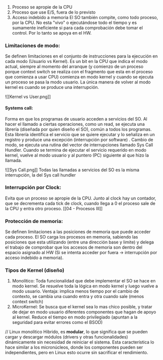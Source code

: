 1. Proceso se apropie de la CPU
2. Proceso que use E/S, fuera de lo previsto 
3. Acceso indebido a memoria
El SO también compite, como todo proceso, por la CPU. No esta "vivo" o ejecutándose todo el tiempo y es sumamente ineficiente si para cada comprobación debe tomar el control. Por lo tanto se apoya en el HW.
### Limitaciones de modo:
Se definen limitaciones en el conjunto de instrucciones para la ejecución en cada modo (Usuario vs Kernel). Es un bit en la CPU que indica el modo actual, siempre al momento del arranque (y comienzo de un proceso porque context switch se realiza con el fragmento que esta en el proceso que comienza a usar CPU) comienza en modo kernel y cuando se ejecuta un proceso se pasa la modo usuario. La única manera de volver al modo kernel es cuando se produce una interrupción.

![[Kernel vs User.png]]
#### Systems call:
Forma en que los programas de usuario acceden a servicios del SO. Al hacer el llamado a ciertas operaciones, como un read, se ejecuta una librería (diseñada por quien diseño el SO), común a todos los programas. Esta librería identifica el servicio que se quiere ejecutar y lo señaliza en un registro y produce una excepción (interrupción por software) . Cambio de modo, se ejecuta una rutina del vector de interrupciones llamado Sys Call Hundler. Cuando se termina de ejecutar el servicio requerido en modo kernel, vuelve al modo usuario y al puntero (PC) siguiente al que hizo la llamada.

![[Sys Call.png]]
Todas las llamadas a servicios del SO es la misma interrupción, la del Sys call hundler
### Interrupción por Clock:
Evita que un proceso se apropie de la CPU. Junto al clock hay un contador, que se decrementa cada tick de clock, cuando llega a 0 el proceso sale de la CPU y entra otro proceso. [[04 - Procesos III]]

### Protección de memoria:
Se definen limitaciones a las posiciones de memoria que puede acceder cada proceso. El SO carga los procesos en memoria, sabiendo las posiciones que esta utilizando (entre una dirección base y limite) y delega el trabajo de comprobar que los accesos de memoria son dentro del espacio asignado al HW (Si se intenta acceder por fuera -> interrupción por acceso indebido a memoria).

### Tipos de Kernel (diseño)
1. Monolítico: Toda funcionalidad que debe implementar el SO se hace en modo kernel. Se resuelve toda la lógica en modo kernel y luego vuelve a modo usuario. Ventaja: implica menos tiempo por el cambio de contexto, se cambia una cuando entra y otra cuando sale (menos context switch)
2. MicroKernel: Se busca que el kernel sea lo mas chico posible, y tratar de dejar en modo usuario diferentes componentes que hagan de apoyo al kernel. Reduce el tiempo en modo privilegiado (apuntan a la seguridad para evitar errores como el BSOD)

// Linux monolitico Hibrido, es **modular**, lo que significa que se pueden cargar y descargar módulos (drivers y otras funcionalidades) dinámicamente sin necesidad de reiniciar el sistema. Esta característica lo hace similar a los micronúcleos, donde los componentes pueden ser independientes, pero en Linux esto ocurre sin sacrificar el rendimiento. 